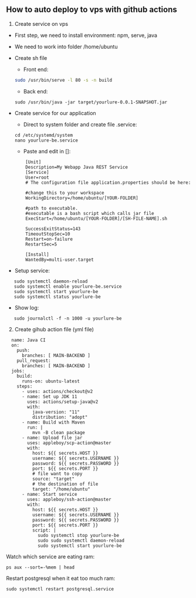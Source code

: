 ## How to auto deploy to vps with github actions

1. Create service on vps

  - First step, we need to install environment: npm, serve, java

  - We need to work into folder /home/ubuntu

  - Create sh file

    + Front end:
    ```sh
    sudo /usr/bin/serve -l 80 -s -n build
    ```
    + Back end:
    ```
    sudo /usr/bin/java -jar target/yourlure-0.0.1-SNAPSHOT.jar
    ```


  - Create service for our application

    + Direct to system folder and create file .service:
    ```
    cd /etc/systemd/system
    nano yourlure-be.service
    ```

    + Paste and edit in []:
    ```
        [Unit]
        Description=My Webapp Java REST Service
        [Service]
        User=root
        # The configuration file application.properties should be here:

        #change this to your workspace
        WorkingDirectory=/home/ubuntu/[YOUR-FOLDER]

        #path to executable. 
        #executable is a bash script which calls jar file
        ExecStart=/home/ubuntu/[YOUR-FOLDER]/[SH-FILE-NAME].sh

        SuccessExitStatus=143
        TimeoutStopSec=10
        Restart=on-failure
        RestartSec=5

        [Install]
        WantedBy=multi-user.target
    ```


   + Setup service:
   ```
      sudo systemctl daemon-reload
      sudo systemctl enable yourlure-be.service
      sudo systemctl start yourlure-be
      sudo systemctl status yourlure-be
   ```


   + Show log:
   ```
      sudo journalctl -f -n 1000 -u yourlure-be
   ```



2. Create gihub action file (yml file)
```
  name: Java CI
  on:
    push:
      branches: [ MAIN-BACKEND ]
    pull_request:
      branches: [ MAIN-BACKEND ]
  jobs:
    build:
      runs-on: ubuntu-latest
    steps:
      - uses: actions/checkout@v2
      - name: Set up JDK 11
        uses: actions/setup-java@v2
        with:
          java-version: "11"
          distribution: "adopt"
      - name: Build with Maven
        run: |
          mvn -B clean package
      - name: Upload file jar
        uses: appleboy/scp-action@master
        with:
          host: ${{ secrets.HOST }}
          username: ${{ secrets.USERNAME }}
          password: ${{ secrets.PASSWORD }}
          port: ${{ secrets.PORT }}
          # file want to copy
          source: "target"
          # the destination of file
          target: "/home/ubuntu"
      - name: Start service
        uses: appleboy/ssh-action@master
        with:
          host: ${{ secrets.HOST }}
          username: ${{ secrets.USERNAME }}
          password: ${{ secrets.PASSWORD }}
          port: ${{ secrets.PORT }}
          script: |
            sudo systemctl stop yourlure-be
            sudo sudo systemctl daemon-reload
            sudo systemctl start yourlure-be
```

Watch which service are eating ram:
```
ps aux --sort=-%mem | head
```

Restart postgresql when it eat too much ram:
```
sudo systemctl restart postgresql.service
```
